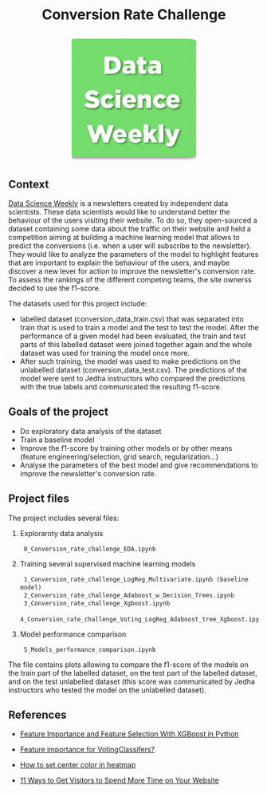 # <p align="center">Conversion Rate Challenge</p>

<p align="center"> <img src="dsw_logo.png" width="250"> </p>

## Context 

[Data Science Weekly](www.datascienceweekly.org) is a newsletters created by independent data scientists. These data scientists would like to understand better the behaviour of the users visiting their website. To do so, they open-sourced a dataset containing some data about the traffic on their website and held a competition aiming at building a machine learning model that allows to predict the conversions (i.e. when a user will subscribe to the newsletter). They would like to analyze the parameters of the model to highlight features that are important to explain the behaviour of the users, and maybe discover a new lever for action to improve the newsletter's conversion rate. To assess the rankings of the different competing teams, the site ownerss decided to use the f1-score.

The datasets used for this project include:
- labelled dataset (conversion_data_train.csv) that was separated into train that is used to train a model and the test to test the model. After the performance of a given model had been evaluated, the train and test parts of this labelled dataset were joined together again and the whole dataset was used for training the model once more.
- After such training, the model was used to make predictions on the unlabelled dataset (conversion_data_test.csv). The predictions of the model were sent to Jedha instructors who compared the predictions with the true labels and communicated the resulting f1-score. 

## Goals of the project

 - Do exploratory data analysis of the dataset
 - Train a baseline model
 - Improve the f1-score by training other models or by other means (feature engineering/selection, grid search, regularization...)
 - Analyse the parameters of the best model and give recommendations to improve the newsletter's conversion rate.


## Project files

The project includes several files:

1. Exploraroty data analysis

        0_Conversion_rate_challenge_EDA.ipynb

2. Training several supervised machine learning models 

        1_Conversion_rate_challenge_LogReg_Multivariate.ipynb (baseline model)
        2_Conversion_rate_challenge_Adaboost_w_Decision_Trees.ipynb
        3_Conversion_rate_challenge_Xgboost.ipynb
        4_Conversion_rate_challenge_Voting_LogReg_Adaboost_tree_Xgboost.ipynb

3. Model performance comparison

        5_Models_performance_comparison.ipynb

The file contains plots allowing to compare the f1-score of the models on the train part of the labelled dataset, on the test part of the labelled dataset, and on the test unlabelled dataset (this score was communicated by Jedha instructors who tested the model on the unlabelled dataset).


 ## References
  
- [Feature Importance and Feature Selection With XGBoost in Python](https://machinelearningmastery.com/feature-importance-and-feature-selection-with-xgboost-in-python)

- [Feature importance for VotingClassifers?](https://github.com/scikit-learn/scikit-learn/discussions/22569)

- [How to set center color in heatmap](https://stackoverflow.com/questions/56536419/how-to-set-center-color-in-heatmap)

- [11 Ways to Get Visitors to Spend More Time on Your Website](https://www.entrepreneur.com/science-technology/11-ways-to-get-visitors-to-spend-more-time-on-your-website/418094)
